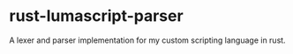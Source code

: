 # rust-lumascript-parser
A lexer and parser implementation for my custom scripting language in rust.
